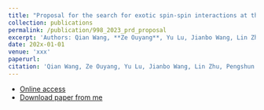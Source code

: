 ```yaml
---
title: "Proposal for the search for exotic spin-spin interactions at the micrometer scale using functionalized cantilever force sensors(Submitted and under review)"
collection: publications
permalink: /publication/998_2023_prd_proposal
excerpt: 'Authors: Qian Wang, **Ze Ouyang**, Yu Lu, Jianbo Wang, Lin Zhu, Pengshun Luo<sup>*</sup>'
date: 202x-01-01
venue: 'xxx'
paperurl: 
citation: 'Qian Wang, Ze Ouyang, Yu Lu, Jianbo Wang, Lin Zhu, Pengshun Luo. (202x). <i>xxxx</i>. xxx(xxxx).'
---
```


* [Online access](https://orcid.org/)  
* [Download paper from me](https://orcid.org/)  
